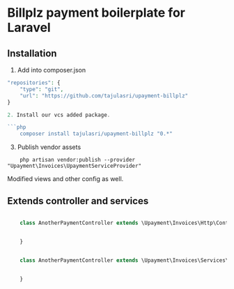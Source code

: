 # Billplz payment boilerplate for Laravel

## Installation 

1. Add into composer.json
```php
"repositories": {
    "type": "git",
    "url": "https://github.com/tajulasri/upayment-billplz"
}

2. Install our vcs added package.

```php
    composer install tajulasri/upayment-billplz "0.*"
```

3. Publish vendor assets
```
    php artisan vendor:publish --provider "Upayment\Invoices\UpaymentServiceProvider"
```

Modified views and other config as well.

## Extends controller and services

```php 

    class AnotherPaymentController extends \Upayment\Invoices\Http\Controllers\PaymentController {


    }
```

```php 

    class AnotherPaymentController extends \Upayment\Invoices\Services\PaymentServiceRequest {

        
    }
```


